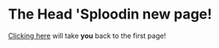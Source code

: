 # The Head 'Sploodin new page!

[Clicking here](index.md) will take **you** back to the first page!
